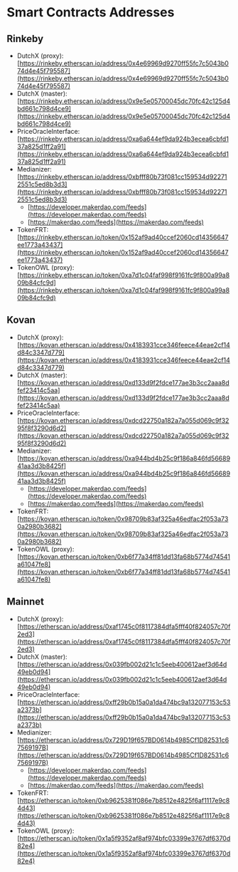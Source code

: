# Smart Contracts Addresses

## Rinkeby
  * DutchX (proxy): [https://rinkeby.etherscan.io/address/0x4e69969d9270ff55fc7c5043b074d4e45f795587](https://rinkeby.etherscan.io/address/0x4e69969d9270ff55fc7c5043b074d4e45f795587)
  * DutchX (master): [https://rinkeby.etherscan.io/address/0x9e5e05700045dc70fc42c125d4bd661c798d4ce9](https://rinkeby.etherscan.io/address/0x9e5e05700045dc70fc42c125d4bd661c798d4ce9)
  * PriceOracleInterface: [https://rinkeby.etherscan.io/address/0xa6a644ef9da924b3ecea6cbfd137a825d1ff2a91](https://rinkeby.etherscan.io/address/0xa6a644ef9da924b3ecea6cbfd137a825d1ff2a91)
  * Medianizer: [https://rinkeby.etherscan.io/address/0xbfff80b73f081cc159534d922712551c5ed8b3d3](https://rinkeby.etherscan.io/address/0xbfff80b73f081cc159534d922712551c5ed8b3d3)
    * [https://developer.makerdao.com/feeds](https://developer.makerdao.com/feeds)
    * [https://makerdao.com/feeds](https://makerdao.com/feeds)
  * TokenFRT: [https://rinkeby.etherscan.io/token/0x152af9ad40ccef2060cd14356647ee1773a43437](https://rinkeby.etherscan.io/token/0x152af9ad40ccef2060cd14356647ee1773a43437)
  * TokenOWL (proxy): [https://rinkeby.etherscan.io/token/0xa7d1c04faf998f9161fc9f800a99a809b84cfc9d](https://rinkeby.etherscan.io/token/0xa7d1c04faf998f9161fc9f800a99a809b84cfc9d)

## Kovan
  * DutchX (proxy): [https://kovan.etherscan.io/address/0x4183931cce346feece44eae2cf14d84c3347d779](https://kovan.etherscan.io/address/0x4183931cce346feece44eae2cf14d84c3347d779)
  * DutchX (master): [https://kovan.etherscan.io/address/0xd133d9f2fdce177ae3b3cc2aaa8dfef23414c5aa](https://kovan.etherscan.io/address/0xd133d9f2fdce177ae3b3cc2aaa8dfef23414c5aa)
  * PriceOracleInterface: [https://kovan.etherscan.io/address/0xdcd22750a182a7a055d069c9f3295f8f3290d6d2](https://kovan.etherscan.io/address/0xdcd22750a182a7a055d069c9f3295f8f3290d6d2)
  * Medianizer: [https://kovan.etherscan.io/address/0xa944bd4b25c9f186a846fd5668941aa3d3b8425f](https://kovan.etherscan.io/address/0xa944bd4b25c9f186a846fd5668941aa3d3b8425f)
    * [https://developer.makerdao.com/feeds](https://developer.makerdao.com/feeds)
    * [https://makerdao.com/feeds](https://makerdao.com/feeds)
  * TokenFRT: [https://kovan.etherscan.io/token/0x98709b83af325a46edfac2f053a730a2980b3682](https://kovan.etherscan.io/token/0x98709b83af325a46edfac2f053a730a2980b3682)
  * TokenOWL (proxy): [https://kovan.etherscan.io/token/0xb6f77a34ff81dd13fa68b5774d74541a61047fe8](https://kovan.etherscan.io/token/0xb6f77a34ff81dd13fa68b5774d74541a61047fe8)

## Mainnet
  * DutchX (proxy): [https://etherscan.io/address/0xaf1745c0f8117384dfa5fff40f824057c70f2ed3](https://etherscan.io/address/0xaf1745c0f8117384dfa5fff40f824057c70f2ed3)
  * DutchX (master): [https://etherscan.io/address/0x039fb002d21c1c5eeb400612aef3d64d49eb0d94](https://etherscan.io/address/0x039fb002d21c1c5eeb400612aef3d64d49eb0d94)
  * PriceOracleInterface: [https://etherscan.io/address/0xff29b0b15a0a1da474bc9a132077153c53a2373b](https://etherscan.io/address/0xff29b0b15a0a1da474bc9a132077153c53a2373b)
  * Medianizer: [https://etherscan.io/address/0x729D19f657BD0614b4985Cf1D82531c67569197B](https://etherscan.io/address/0x729D19f657BD0614b4985Cf1D82531c67569197B)
    * [https://developer.makerdao.com/feeds](https://developer.makerdao.com/feeds)
    * [https://makerdao.com/feeds](https://makerdao.com/feeds)
  * TokenFRT: [https://etherscan.io/token/0xb9625381f086e7b8512e4825f6af1117e9c84d43](https://etherscan.io/token/0xb9625381f086e7b8512e4825f6af1117e9c84d43)
  * TokenOWL (proxy): [https://etherscan.io/token/0x1a5f9352af8af974bfc03399e3767df6370d82e4](https://etherscan.io/token/0x1a5f9352af8af974bfc03399e3767df6370d82e4)
